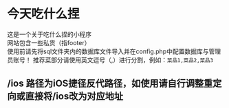# 今天吃什么捏
这是一个关于吃什么捏的小程序 \
网站包含一些私货（指footer） \
使用前请先将sql文件夹内的数据库文件导入并在config.php中配置数据库与管理员账号！
推荐菜部分请使用英文逗号（,）进行分割，例如：`菜品1,菜品2,菜品3`

## /ios 路径为iOS捷径反代路径，如使用请自行调整重定向或直接将/ios改为对应地址
